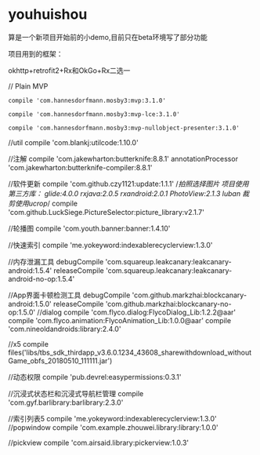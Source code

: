 # youhuishou


算是一个新项目开始前的小demo,目前只在beta环境写了部分功能



项目用到的框架：



okhttp+retrofit2+Rx和OkGo+Rx二选一



 // Plain MVP
 
    compile 'com.hannesdorfmann.mosby3:mvp:3.1.0'
    
    compile 'com.hannesdorfmann.mosby3:mvp-lce:3.1.0'
    
    compile 'com.hannesdorfmann.mosby3:mvp-nullobject-presenter:3.1.0'
    
    
 //util
    compile 'com.blankj:utilcode:1.10.0'
    
 //注解
    compile 'com.jakewharton:butterknife:8.8.1'
    annotationProcessor 'com.jakewharton:butterknife-compiler:8.8.1'
    
 //软件更新
    compile 'com.github.czy1121:update:1.1.1'
  /*拍照选择图片
                项目使用第三方库：
                    glide:4.0.0
                    rxjava:2.0.5
                    rxandroid:2.0.1
                    PhotoView:2.1.3
                    luban
                    裁剪使用ucrop*/
    compile 'com.github.LuckSiege.PictureSelector:picture_library:v2.1.7'
    
 //轮播图
    compile 'com.youth.banner:banner:1.4.10'
    
 //快速索引
    compile 'me.yokeyword:indexablerecyclerview:1.3.0'
    

 //内存泄漏工具
    debugCompile 'com.squareup.leakcanary:leakcanary-android:1.5.4'
    releaseCompile 'com.squareup.leakcanary:leakcanary-android-no-op:1.5.4'

 //App界面卡顿检测工具
    debugCompile 'com.github.markzhai:blockcanary-android:1.5.0'
    releaseCompile 'com.github.markzhai:blockcanary-no-op:1.5.0'
//dialog
    compile 'com.flyco.dialog:FlycoDialog_Lib:1.2.2@aar'
    compile 'com.flyco.animation:FlycoAnimation_Lib:1.0.0@aar'
    compile 'com.nineoldandroids:library:2.4.0'

 //x5
    compile files('libs/tbs_sdk_thirdapp_v3.6.0.1234_43608_sharewithdownload_withoutGame_obfs_20180510_111111.jar')

 //动态权限
    compile 'pub.devrel:easypermissions:0.3.1'

 //沉浸式状态栏和沉浸式导航栏管理
    compile 'com.gyf.barlibrary:barlibrary:2.3.0'

 //索引列表5
    compile 'me.yokeyword:indexablerecyclerview:1.3.0'
 //popwindow
    compile 'com.example.zhouwei.library:library:1.0.0'

 //pickview
    compile 'com.airsaid.library:pickerview:1.0.3'
